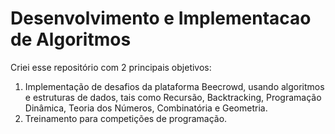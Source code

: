 # Desenvolvimento e Implementacao de Algoritmos

Criei esse repositório com 2 principais objetivos: 
1. Implementação de desafios da plataforma Beecrowd, usando algoritmos e estruturas de dados, tais como Recursão, Backtracking, Programação Dinâmica, Teoria dos Números, Combinatória e Geometria.
2. Treinamento para competições de programação.

